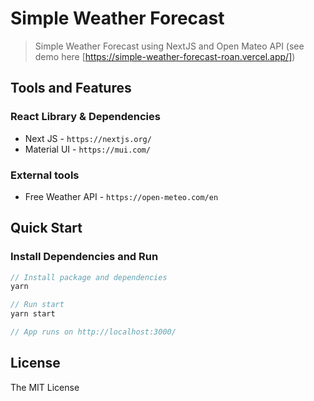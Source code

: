 # Simple Weather Forecast
> Simple Weather Forecast using NextJS and Open Mateo API (see demo here [https://simple-weather-forecast-roan.vercel.app/])

## Tools and Features

### React Library & Dependencies
- Next JS - `https://nextjs.org/`
- Material UI - `https://mui.com/`

### External tools
- Free Weather API - `https://open-meteo.com/en`

## Quick Start

### Install Dependencies and Run

```javascript
// Install package and dependencies 
yarn

// Run start
yarn start

// App runs on http://localhost:3000/
```

## License
The MIT License